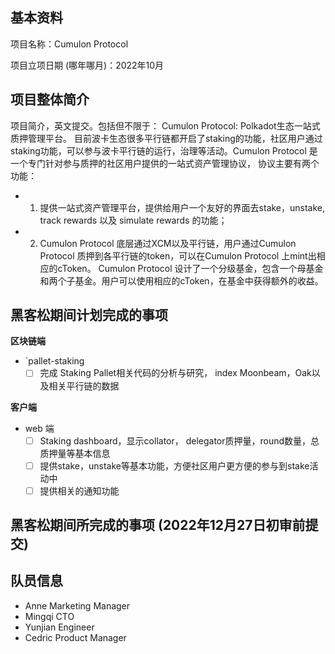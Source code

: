 ## 基本资料

项目名称：Cumulon Protocol 

项目立项日期 (哪年哪月)：2022年10月

## 项目整体简介

项目简介，英文提交。包括但不限于：
Cumulon Protocol:   Polkadot生态一站式质押管理平台。 目前波卡生态很多平行链都开启了staking的功能，社区用户通过staking功能，可以参与波卡平行链的运行，治理等活动。Cumulon Protocol 是一个专门针对参与质押的社区用户提供的一站式资产管理协议，
协议主要有两个功能： 

- 1. 提供一站式资产管理平台，提供给用户一个友好的界面去stake，unstake, track rewards 以及 simulate rewards 的功能； 
- 2. Cumulon Protocol 底层通过XCM以及平行链，用户通过Cumulon Protocol 质押到各平行链的token，可以在Cumulon Protocol 上mint出相应的cToken。 Cumulon Protocol 设计了一个分级基金，包含一个母基金和两个子基金。用户可以使用相应的cToken，在基金中获得额外的收益。

## 黑客松期间计划完成的事项

**区块链端**

- `pallet-staking
  - [ ] 完成 Staking Pallet相关代码的分析与研究， index Moonbeam，Oak以及相关平行链的数据
  
**客户端**

- web 端
  - [ ] Staking dashboard，显示collator， delegator质押量，round数量，总质押量等基本信息
  - [ ] 提供stake，unstake等基本功能，方便社区用户更方便的参与到stake活动中
  - [ ] 提供相关的通知功能

## 黑客松期间所完成的事项 (2022年12月27日初审前提交)


## 队员信息

- Anne Marketing Manager
- Mingqi CTO
- Yunjian Engineer
- Cedric Product Manager
